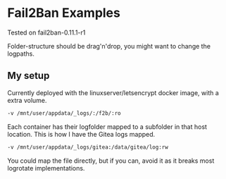 # Fail2Ban Examples

Tested on fail2ban-0.11.1-r1

Folder-structure should be drag'n'drop, you might want to change the logpaths.

## My setup

Currently deployed with the linuxserver/letsencrypt docker image, with a extra volume.

```bash
-v /mnt/user/appdata/_logs/:/f2b/:ro
```

Each container has their logfolder mapped to a subfolder in that host location. This is how I have the Gitea logs mapped.

```bash
-v /mnt/user/appdata/_logs/gitea:/data/gitea/log:rw
```

You could map the file directly, but if you can, avoid it as it breaks most logrotate implementations.
